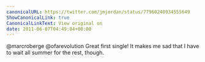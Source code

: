```yaml
---
canonicalURL: https://twitter.com/jmjordan/status/77960240934555649
ShowCanonicalLink: true
CanonicalLinkText: View original on
date: 2011-06-07T04:49:04+00:00
---
```

@marcroberge @ofarevolution Great first single! It makes me sad that I have to wait all summer for the rest, though.